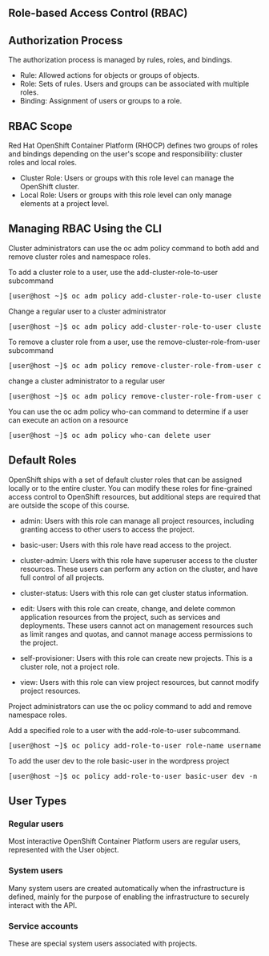 ## Role-based Access Control (RBAC)

## Authorization Process
The authorization process is managed by rules, roles, and bindings.
- Rule: Allowed actions for objects or groups of objects.
- Role: Sets of rules. Users and groups can be associated with multiple roles.
- Binding: Assignment of users or groups to a role.

## RBAC Scope
Red Hat OpenShift Container Platform (RHOCP) defines two groups of roles and bindings
depending on the user's scope and responsibility: cluster roles and local roles.
- Cluster Role: Users or groups with this role level can manage the OpenShift cluster.
- Local Role: Users or groups with this role level can only manage elements at a
project level.

## Managing RBAC Using the CLI
Cluster administrators can use the oc adm policy command to both add and remove cluster roles and namespace roles.

To add a cluster role to a user, use the add-cluster-role-to-user subcommand
<pre>
[user@host ~]$ oc adm policy add-cluster-role-to-user cluster-role username
</pre>

Change a regular user to a cluster administrator
<pre>
[user@host ~]$ oc adm policy add-cluster-role-to-user cluster-admin username
</pre>

To remove a cluster role from a user, use the remove-cluster-role-from-user
subcommand
<pre>
[user@host ~]$ oc adm policy remove-cluster-role-from-user cluster-role username
</pre>

change a cluster administrator to a regular user
<pre>
[user@host ~]$ oc adm policy remove-cluster-role-from-user cluster-admin username
</pre>

You can use the oc adm policy who-can command to determine if a user can execute an
action on a resource
<pre>
[user@host ~]$ oc adm policy who-can delete user
</pre>

## Default Roles
OpenShift ships with a set of default cluster roles that can be assigned locally or to the entire
cluster. You can modify these roles for fine-grained access control to OpenShift resources, but
additional steps are required that are outside the scope of this course.

- admin: Users with this role can manage all project resources, including granting
access to other users to access the project.

- basic-user: Users with this role have read access to the project.

- cluster-admin: Users with this role have superuser access to the cluster resources. These
users can perform any action on the cluster, and have full control of all
projects.

- cluster-status: Users with this role can get cluster status information.

- edit: Users with this role can create, change, and delete common application
resources from the project, such as services and deployments. These users
cannot act on management resources such as limit ranges and quotas, and
cannot manage access permissions to the project.

- self-provisioner: Users with this role can create new projects. This is a cluster role, not a
project role.

- view: Users with this role can view project resources, but cannot modify project
resources.

Project administrators can use the oc policy command to add and remove namespace roles.

Add a specified role to a user with the add-role-to-user subcommand.
<pre>
[user@host ~]$ oc policy add-role-to-user role-name username -n project
</pre>

To add the user dev to the role basic-user in the wordpress project
<pre>
[user@host ~]$ oc policy add-role-to-user basic-user dev -n wordpress
</pre>

## User Types

### Regular users
Most interactive OpenShift Container Platform users are regular users, represented with the User object.

### System users
Many system users are created automatically when the infrastructure is defined, mainly
for the purpose of enabling the infrastructure to securely interact with the API.

### Service accounts
These are special system users associated with projects.
